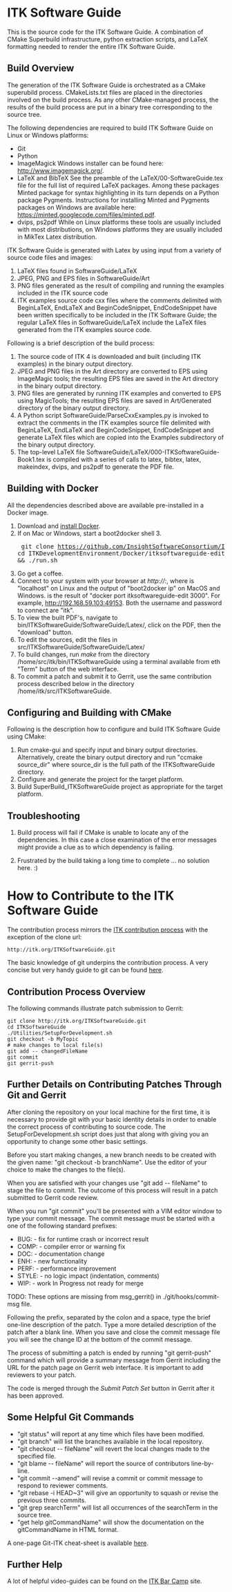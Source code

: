 ITK Software Guide
==================

This is the source code for the ITK Software Guide. A combination of CMake
Superbuild infrastructure, python extraction scripts, and LaTeX formatting
needed to render the entire ITK Software Guide.

Build Overview
--------------

The generation of the ITK Software Guide is orchestrated as a CMake superubild
process. CMakeLists.txt files are placed in the directories involved on the
build process. As any other CMake-managed process, the results of the build
process are put in a binary tree corresponding to the source tree.

The following dependencies are required to build ITK Software Guide on Linux or
Windows platforms:

 - Git
 - Python
 - ImageMagick
   Windows installer can be found here: http://www.imagemagick.org/.
 - LaTeX and BibTeX
   See the preamble of the LaTeX/00-SoftwareGuide.tex file for the full list of
   required LaTeX packages. Among these packages Minted package for syntax
   highlighting in its turn depends on a Python package Pygments. Instructions
   for installing Minted and Pygments packages on Windows are available here:
   https://minted.googlecode.com/files/minted.pdf.
 - dvips, ps2pdf
   While on Linux platforms these tools are usually included with most
   distributions, on Windows platforms they are usually included in MikTex Latex
   distribution.

ITK Software Guide is generated with Latex by using input from a variety of
source code files and images:

 1. LaTeX files found in SoftwareGuide/LaTeX
 2. JPEG, PNG and EPS files in SoftwareGuide/Art
 3. PNG files generated as the result of compiling and running the examples
    included in the ITK source code
 3. ITK examples source code cxx files where the comments delimited with
    BeginLaTeX, EndLaTeX and BeginCodeSnippet, EndCodeSnippet have been written
    specifically to be included in the ITK Software Guide; the regular LaTeX
    files in SoftwareGuide/LaTeX include the LaTeX files generated from the ITK
    examples source code.

Following is a brief description of the build process:

 1. The source code of ITK 4 is downloaded and built (including ITK examples)
    in the binary output directory.
 2. JPEG and PNG files in the Art directory are converted to EPS using
    ImageMagic tools; the resulting EPS files are saved in the Art directory in
    the binary output directory.
 3. PNG files are generated by running ITK examples and converted to EPS using
    MagicTools; the resulting EPS files are saved in Art/Generated directory of
    the binary output directory.
 4. A Python script SoftwareGuide/ParseCxxExamples.py is invoked to extract the
    comments in the ITK examples source file delimited with BeginLaTeX, EndLaTeX
    and BeginCodeSnippet, EndCodeSnippet and generate LaTeX files which are
    copied into the Examples subdirectory of the binary output directory.
 5. The top-level LaTeX file SoftwareGuide/LaTeX/000-ITKSoftwareGuide-Book1.tex is
    compiled with a series of calls to latex, bibtex, latex, makeindex, dvips,
    and ps2pdf to generate the PDF file.


Building with Docker
--------------------

All the dependencies described above are available pre-installed in a Docker
image.

  1. Download and [install Docker](http://docs.docker.com/installation/).
  2. If on Mac or Windows, start a boot2docker shell
  3.<pre>
    git clone https://github.com/InsightSoftwareConsortium/ITKDevelopmentEnvironment.git
    cd ITKDevelopmentEnvironment/Docker/itksoftwareguide-edit
    ./build.sh && ./run.sh
    </pre>
  4. Go get a coffee.
  5. Connect to your system with your browser at *http://<host>:<port>*, where
    *<host>* is "localhost" on Linux and the output of "boot2docker ip" on MacOS and
    Windows. *<port>* is the result of "docker port itksoftwareguide-edit 3000".  For
    example, http://192.168.59.103:49153.  Both the username and password to connect
    are "itk".
  6. To view the built PDF's, navigate to bin/ITKSoftwareGuide/SoftwareGuide/Latex/, click on the PDF, then the "download" button.
  7. To edit the sources, edit the files in src/ITKSoftwareGuide/SoftwareGuide/Latex/
  9. To build changes, run *make* from the directory /home/src/itk/bin/ITKSoftwareGuide using a terminal available from eth "Term" button of the web interface.
  8. To commit a patch and submit it to Gerrit, use the same contribution process
    described below in the directory /home/itk/src/ITKSoftwareGuide.

Configuring and Building with CMake
-----------------------------------

Following is the description how to configure and build ITK Software Guide using
CMake:

 1. Run cmake-gui and specify input and binary output directories.
    Alternatively, create the binary output directory and run
    "ccmake source_dir" where source_dir is the full path of the
    ITKSoftwareGuide directory.
 2. Configure and generate the project for the target platform.
 3. Build SuperBuild\_ITKSoftwareGuide project as appropriate for the target
    platform.

Troubleshooting
---------------

 1. Build process will fail if CMake is unable to locate any of the
    dependencies. In this case a close examination of the error messages might
    provide a clue as to which dependency is failing.

 2. Frustrated by the build taking a long time to complete
   ... no solution here. :)

How to Contribute to the ITK Software Guide
===========================================

The contribution process mirrors the [ITK contribution
process](http://itk.org/Wiki/ITK/Git/Develop) with the exception of the clone
url:

    http://itk.org/ITKSoftwareGuide.git

The basic knowledge of git underpins the contribution process. A very concise
but very handy guide to git can be found
[here](http://rogerdudler.github.io/git-guide/).

Contribution Process Overview
-----------------------------

The following commands illustrate patch submission to Gerrit:

    git clone http://itk.org/ITKSoftwareGuide.git
    cd ITKSoftwareGuide
    ./Utilities/SetupForDevelopment.sh
    git checkout -b MyTopic
    # make changes to local file(s)
    git add -- changedFileName
    git commit
    git gerrit-push

Further Details on Contributing Patches Through Git and Gerrit
--------------------------------------------------------------

After cloning the repository on your local machine for the first time, it is
necessary to provide git with your basic identity details in order to enable
the correct process of contributing to source code. The SetupForDevelopment.sh
script does just that along with giving you an opportunity to change some
other basic settings.

Before you start making changes, a new branch needs to be created with the given
name: "git checkout -b branchName". Use the editor of your choice to make the
changes to the file(s).

When you are satisfied with your changes use "git add -- fileName" to stage the
file to commit. The outcome of this process will result in a patch submitted
to Gerrit code review.

When you run "git commit" you'll be presented with a VIM editor window to type
your commit message. The commit message must be started with a one of the
following standard prefixes:

 - BUG: - fix for runtime crash or incorrect result
 - COMP: - compiler error or warning fix
 - DOC: - documentation change
 - ENH: - new functionality
 - PERF: - performance improvement
 - STYLE: - no logic impact (indentation, comments)
 - WIP: - work In Progress not ready for merge

TODO: These options are missing from msg\_gerrit() in ./git/hooks/commit-msg
file.

Following the prefix, separated by the colon and a space, type the brief
one-line description of the patch. Type a more detailed description of the
patch after a blank line. When you save and close the commit message file
you will see the change ID at the bottom of the commit message.

The process of submitting a patch is ended by running "git gerrit-push" command
which will provide a summary message from Gerrit including the URL for the
patch page on Gerrit web interface. It is important to add reviewers to your
patch.

The code is merged through the *Submit Patch Set* button in Gerrit after it
has been approved.

Some Helpful Git Commands
-------------------------

 - "git status" will report at any time which files have been modified.
 - "git branch" will list the branches available in the local repository.
 - "git checkout -- fileName" will revert the local changes made to the
   specified file.
 - "git blame -- fileName" will report the source of contributors line-by-line.
 - "git commit --amend" will revise a commit or commit message to respond to
   reviewer comments.
 - "git rebase -i HEAD~3" will give an opportunity to squash or revise the
   previous three commits.
 - "git grep searchTerm" will list all occurrences of the searchTerm in the
   source tree.
 - "get help gitCommandName" will show the documentation on the gitCommandName
   in HTML format.

A one-page Git-ITK cheat-sheet is available
[here](http://www.itk.org/Wiki/images/1/10/GitITKCheatSheet.pdf).

Further Help
------------

A lot of helpful video-guides can be found on the [ITK Bar Camp](
http://insightsoftwareconsortium.github.io/ITKBarCamp-doc/index.html) site.
